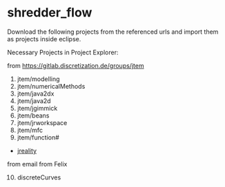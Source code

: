 # shredder_flow

Download the following projects from the referenced urls and import them as projects inside eclipse.

Necessary Projects in Project Explorer:

from https://gitlab.discretization.de/groups/jtem 

1. jtem/modelling
2. jtem/numericalMethods
3. jtem/java2dx
4. jtem/java2d
5. jtem/jgimmick
6. jtem/beans
7. jtem/jrworkspace
8. jtem/mfc
9. jtem/function#



- [jreality](https://gitlab.discretization.de/jreality/jreality)

from email from Felix

10. discreteCurves